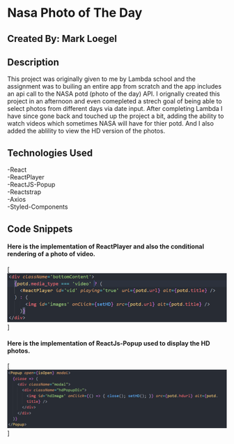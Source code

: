 # Nasa Photo of The Day

## Created By: Mark Loegel

## Description

This project was originally given to me by Lambda school and the assignment was to builing an entire app from scratch and the app includes an api call to the NASA potd (photo of the day) API. I orignally created this project in an afternoon and even comepleted a strech goal of being able to select photos from different days via date input. After completing Lambda I have since gone back and touched up the project a bit, adding the ability to watch videos which sometimes NASA will have for thier potd. And I also added the ablility to view the HD version of the photos.

## Technologies Used

-React <br>
-ReactPlayer <br>
-ReactJS-Popup <br>
-Reactstrap <br>
-Axios <br>
-Styled-Components <br>

## Code Snippets

#### Here is the implementation of ReactPlayer and also the conditional rendering of a photo of video.

[<img src="./src/ReactPlayer.PNG" width = "800" />]

#### Here is the implementation of ReactJs-Popup used to display the HD photos.

[<img src="./src/Popup.PNG" width = "800" />]
